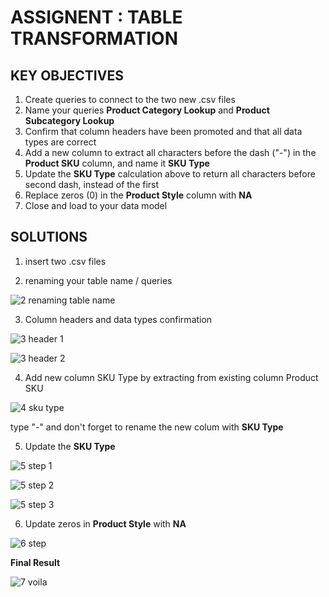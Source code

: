 # ASSIGNENT : TABLE TRANSFORMATION

## KEY OBJECTIVES
1. Create queries to connect to the two new .csv files
2. Name your queries **Product Category Lookup** and **Product Subcategory Lookup**
3. Confirm that column headers have been promoted and that all data types are correct
4. Add a new column to extract all characters before the dash ("-") in the **Product SKU** column, and name it **SKU Type**
5. Update the **SKU Type** calculation above to return all characters before second dash, instead of the first
6. Replace zeros (0) in the **Product Style** column with **NA**
7. Close and load to your data model

## SOLUTIONS

1. insert two .csv files

2. renaming your table name / queries

![2 renaming table name](https://github.com/anaswick/my_portfolio/assets/24541471/5018cf51-1b03-488f-995d-d74df40d0ad2)

3. Column headers and data types confirmation

![3 header 1](https://github.com/anaswick/my_portfolio/assets/24541471/719e1e94-568f-49e7-bcfb-8cc42e22fc45)

![3 header 2](https://github.com/anaswick/my_portfolio/assets/24541471/6d6cc848-aba2-4f93-bcbe-5f7f06370deb)

4. Add new column SKU Type by extracting from existing column Product SKU

![4 sku type](https://github.com/anaswick/my_portfolio/assets/24541471/2848b589-be63-4da6-87a6-fb675b278f43)

type "-" and don't forget to rename the new colum with **SKU Type**

5. Update the **SKU Type**

![5 step 1](https://github.com/anaswick/my_portfolio/assets/24541471/b88a9939-afaa-48ee-8365-554a1017bfe6)

![5 step 2](https://github.com/anaswick/my_portfolio/assets/24541471/b4fa4f8d-4456-48db-8395-8fd100d00c64)

![5 step 3](https://github.com/anaswick/my_portfolio/assets/24541471/76eae31f-8698-42bb-bb0a-51b3fdfb150d)

6. Update zeros in **Product Style** with **NA**

![6 step](https://github.com/anaswick/my_portfolio/assets/24541471/41f814c3-d4a1-43d3-b600-2a68af9a7950)


**Final Result**

![7 voila](https://github.com/anaswick/my_portfolio/assets/24541471/3a6bf16d-b5d3-49d1-b83e-1c0ccf55a2cd)



